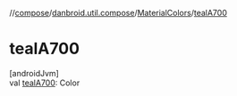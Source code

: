 //[compose](../../../index.md)/[danbroid.util.compose](../index.md)/[MaterialColors](index.md)/[tealA700](teal-a700.md)

# tealA700

[androidJvm]\
val [tealA700](teal-a700.md): Color

